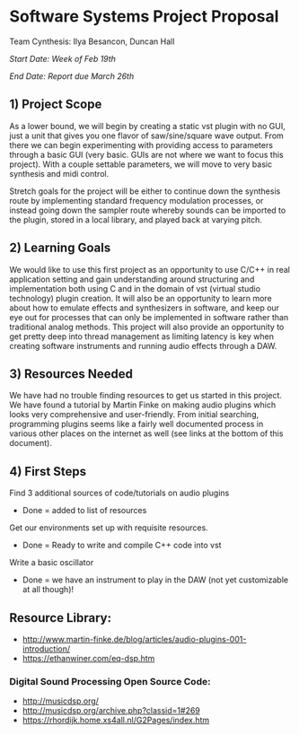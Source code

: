 # Software Systems Project Proposal
Team Cynthesis: Ilya Besancon, Duncan Hall

*Start Date: Week of Feb 19th*

*End Date: Report due March 26th*

## 1) Project Scope

As a lower bound, we will begin by creating a static vst plugin with no GUI, just a unit that gives you one flavor of saw/sine/square wave output. From there we can begin experimenting with providing access to parameters through a basic GUI (very basic. GUIs are not where we want to focus this project). With a couple settable parameters, we will move to very basic synthesis and midi control. 

Stretch goals for the project will be either to continue down the synthesis route by implementing standard frequency modulation processes, or instead going down the sampler route whereby sounds can be imported to the plugin, stored in a local library, and played back at varying pitch.

## 2) Learning Goals

We would like to use this first project as an opportunity to use C/C++ in real application setting and gain understanding around structuring and implementation both using C and in the domain of vst (virtual studio technology) plugin creation. It will also be an opportunity to learn more about how to emulate effects and synthesizers in software, and keep our eye out for processes that can only be implemented in software rather than traditional analog methods. This project will also provide an opportunity to get pretty deep into thread management as limiting latency is key when creating software instruments and running audio effects through a DAW.

## 3) Resources Needed

We have had no trouble finding resources to get us started in this project. We have found a tutorial by Martin Finke on making audio plugins which looks very comprehensive and user-friendly. From initial searching, programming plugins seems like a fairly well documented process in various other places on the internet as well (see links at the bottom of this document).

## 4) First Steps

Find 3 additional sources of code/tutorials on audio plugins

- Done = added to list of resources

Get our environments set up with requisite resources.

- Done = Ready to write and compile C++ code into vst

Write a basic oscillator

- Done = we have an instrument to play in the DAW (not yet customizable at all though)!


## Resource Library:

- http://www.martin-finke.de/blog/articles/audio-plugins-001-introduction/
- https://ethanwiner.com/eq-dsp.htm

### Digital Sound Processing Open Source Code:

- http://musicdsp.org/
- http://musicdsp.org/archive.php?classid=1#269
- https://rhordijk.home.xs4all.nl/G2Pages/index.htm


